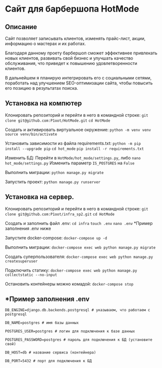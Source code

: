 # Сайт для барбершопа HotMode

## Описание

Cайт позволяет записывать клиентов, изменять прайс-лист, акции, информацию о мастерах и их работах.

Благодаря данному проету барбершоп сможет эффективнее привлекать новых клиентов, развивать свой бизнес и улучшать качество обслуживания, что приведет к повышению удовлетворенности клиентов.

В дальнейшем я планирую интегрировать его с социальными сетями, поработать над улучшением SEO-оптимизации сайта, чтобы повысить его позицию в результатах поиска.

## Установка на компютер

Клонировать репозиторий и перейти в него в командной строке:
`git clone git@github.com:P1oot/HotMode.git`
`cd HotMode`

Cоздать и активировать виртуальное окружение:
`python -m venv venv`
`source venv/bin/activate`

Установить зависимости из файла requirements.txt:
`python -m pip install --upgrade pip`
`cd hot_mode`
`pip install -r requirements.txt`

Изменить БД:
Перейти в `HotMode/hot_mode/settings.py`, либо `nano hot_mode/settings.py`
Изменить параметр `IS_POSTGRES` на `False`

Выполнить миграции:
`python manage.py migrate`

Запустить проект:
`python manage.py runserver`

## Установка на сервер.

Клонировать репозиторий и перейти в него в командной строке:
`git clone git@github.com:P1oot/infra_sp2.git`
`cd HotMode`

Создать и заполнить файл .env:
`cd infra`
`touch .env`
`nano .env`
*Пример заполнения .env ниже

Запустите docker-compose:
`docker-compose up -d`

Выполнить миграции:
`docker-compose exec web python manage.py migrate`

Создать суперпользователя:
`docker-compose exec web python manage.py createsuperuser`

Подключить статику:
`docker-compose exec web python manage.py collectstatic --no-input`

Остановить контейнеры можно комадой:
`docker-compose stop`

## *Пример заполнения .env
`DB_ENGINE=django.db.backends.postgresql # указываем, что работаем с postgresql`

`DB_NAME=postgres # имя базы данных`

`POSTGRES_USER=postgres # логин для подключения к базе данных`

`POSTGRES_PASSWORD=postgres # пароль для подключения к БД (установите свой)`

`DB_HOST=db # название сервиса (контейнера)`

`DB_PORT=5432 # порт для подключения к БД`